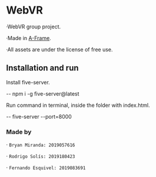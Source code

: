# WebVR

·WebVR group project.

·Made in [A-Frame](https://aframe.io/).

·All assets are under the license of free use.

## Installation and run

Install five-server.

-- npm i -g five-server@latest

Run command in terminal, inside the folder with index.html.

-- five-server --port=8000  

### Made by

· `Bryan Miranda: 2019057616`

· `Rodrigo Solís: 2019180423`

· `Fernando Esquivel: 2019083691`
